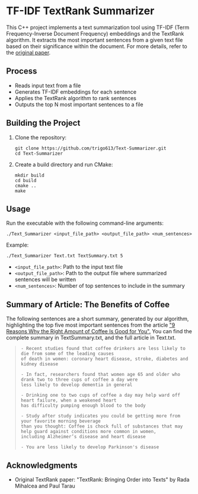 # TF-IDF TextRank Summarizer

This C++ project implements a text summarization tool using TF-IDF (Term Frequency-Inverse Document Frequency) embeddings and the TextRank algorithm. It extracts the most important sentences from a given text file based on their significance within the document.
For more details, refer to the [original paper](https://web.eecs.umich.edu/~mihalcea/papers/mihalcea.emnlp04.pdf).


## Process

- Reads input text from a file
- Generates TF-IDF embeddings for each sentence
- Applies the TextRank algorithm to rank sentences
- Outputs the top N most important sentences to a file

## Building the Project

1. Clone the repository:
   ```
   git clone https://github.com/trigo613/Text-Summarizer.git
   cd Text-Summarizer
   ```

2. Create a build directory and run CMake:
   ```
   mkdir build
   cd build
   cmake ..
   make
   ```

## Usage

Run the executable with the following command-line arguments:

```
./Text_Summarizer <input_file_path> <output_file_path> <num_sentences>
```

Example:
```
./Text_Summarizer Text.txt TextSummary.txt 5
```

- `<input_file_path>`: Path to the input text file
- `<output_file_path>`: Path to the output file where summarized sentences will be written
- `<num_sentences>`: Number of top sentences to include in the summary


## Summary of Article: The Benefits of Coffee
The following sentences are a short summary, generated by our algorithm, highlighting the top five most important sentences from the article ["9 Reasons Why the Right Amount of Coffee Is Good for You".](https://www.hopkinsmedicine.org/health/wellness-and-prevention/9-reasons-why-the-right-amount-of-coffee-is-good-for-you) You can find the complete summary in TextSummary.txt, and the full article in Text.txt.

>```
> - Recent studies found that coffee drinkers are less likely to die from some of the leading causes
> of death in women: coronary heart disease, stroke, diabetes and kidney disease
>
> - In fact, researchers found that women age 65 and older who drank two to three cups of coffee a day were
> less likely to develop dementia in general
>
> - Drinking one to two cups of coffee a day may help ward off heart failure, when a weakened heart
> has difficulty pumping enough blood to the body
>
> - Study after study indicates you could be getting more from your favorite morning beverage
>than you thought: Coffee is chock full of substances that may help guard against conditions more common in women,
>including Alzheimer’s disease and heart disease
>
> - You are less likely to develop Parkinson's disease
>```

## Acknowledgments

- Original TextRank paper: "TextRank: Bringing Order into Texts" by Rada Mihalcea and Paul Tarau

